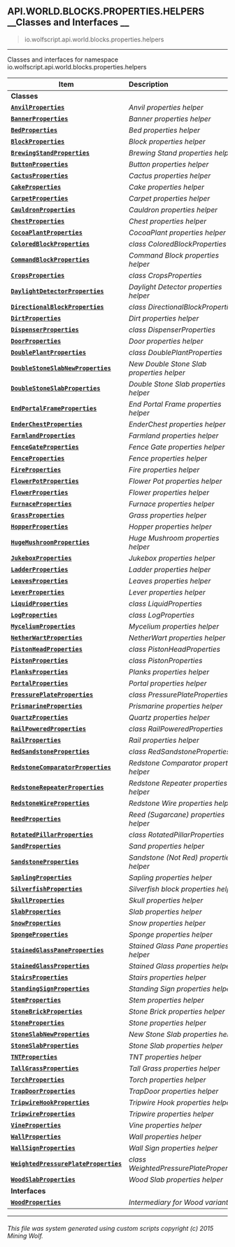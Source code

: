 ## API.WORLD.BLOCKS.PROPERTIES.HELPERS __Classes and Interfaces __

>io.wolfscript.api.world.blocks.properties.helpers

---

Classes and interfaces for namespace io.wolfscript.api.world.blocks.properties.helpers

Item | Description   
--- | :--- 
__Classes__|
__[`AnvilProperties`](AnvilProperties.md)__ | _Anvil properties helper_ 
__[`BannerProperties`](BannerProperties.md)__ | _Banner properties helper_ 
__[`BedProperties`](BedProperties.md)__ | _Bed properties helper_ 
__[`BlockProperties`](BlockProperties.md)__ | _Block properties helper_ 
__[`BrewingStandProperties`](BrewingStandProperties.md)__ | _Brewing Stand properties helper_ 
__[`ButtonProperties`](ButtonProperties.md)__ | _Button properties helper_ 
__[`CactusProperties`](CactusProperties.md)__ | _Cactus properties helper_ 
__[`CakeProperties`](CakeProperties.md)__ | _Cake properties helper_ 
__[`CarpetProperties`](CarpetProperties.md)__ | _Carpet properties helper_ 
__[`CauldronProperties`](CauldronProperties.md)__ | _Cauldron properties helper_ 
__[`ChestProperties`](ChestProperties.md)__ | _Chest properties helper_ 
__[`CocoaPlantProperties`](CocoaPlantProperties.md)__ | _CocoaPlant properties helper_ 
__[`ColoredBlockProperties`](ColoredBlockProperties.md)__ | _class ColoredBlockProperties_ 
__[`CommandBlockProperties`](CommandBlockProperties.md)__ | _Command Block properties helper_ 
__[`CropsProperties`](CropsProperties.md)__ | _class CropsProperties_ 
__[`DaylightDetectorProperties`](DaylightDetectorProperties.md)__ | _Daylight Detector properties helper_ 
__[`DirectionalBlockProperties`](DirectionalBlockProperties.md)__ | _class DirectionalBlockProperties_ 
__[`DirtProperties`](DirtProperties.md)__ | _Dirt properties helper_ 
__[`DispenserProperties`](DispenserProperties.md)__ | _class DispenserProperties_ 
__[`DoorProperties`](DoorProperties.md)__ | _Door properties helper_ 
__[`DoublePlantProperties`](DoublePlantProperties.md)__ | _class DoublePlantProperties_ 
__[`DoubleStoneSlabNewProperties`](DoubleStoneSlabNewProperties.md)__ | _New Double Stone Slab properties helper_ 
__[`DoubleStoneSlabProperties`](DoubleStoneSlabProperties.md)__ | _Double Stone Slab properties helper_ 
__[`EndPortalFrameProperties`](EndPortalFrameProperties.md)__ | _End Portal Frame properties helper_ 
__[`EnderChestProperties`](EnderChestProperties.md)__ | _EnderChest properties helper_ 
__[`FarmlandProperties`](FarmlandProperties.md)__ | _Farmland properties helper_ 
__[`FenceGateProperties`](FenceGateProperties.md)__ | _Fence Gate properties helper_ 
__[`FenceProperties`](FenceProperties.md)__ | _Fence properties helper_ 
__[`FireProperties`](FireProperties.md)__ | _Fire properties helper_ 
__[`FlowerPotProperties`](FlowerPotProperties.md)__ | _Flower Pot properties helper_ 
__[`FlowerProperties`](FlowerProperties.md)__ | _Flower properties helper_ 
__[`FurnaceProperties`](FurnaceProperties.md)__ | _Furnace properties helper_ 
__[`GrassProperties`](GrassProperties.md)__ | _Grass properties helper_ 
__[`HopperProperties`](HopperProperties.md)__ | _Hopper properties helper_ 
__[`HugeMushroomProperties`](HugeMushroomProperties.md)__ | _Huge Mushroom properties helper_ 
__[`JukeboxProperties`](JukeboxProperties.md)__ | _Jukebox properties helper_ 
__[`LadderProperties`](LadderProperties.md)__ | _Ladder properties helper_ 
__[`LeavesProperties`](LeavesProperties.md)__ | _Leaves properties helper_ 
__[`LeverProperties`](LeverProperties.md)__ | _Lever properties helper_ 
__[`LiquidProperties`](LiquidProperties.md)__ | _class LiquidProperties_ 
__[`LogProperties`](LogProperties.md)__ | _class LogProperties_ 
__[`MyceliumProperties`](MyceliumProperties.md)__ | _Mycelium properties helper_ 
__[`NetherWartProperties`](NetherWartProperties.md)__ | _NetherWart properties helper_ 
__[`PistonHeadProperties`](PistonHeadProperties.md)__ | _class PistonHeadProperties_ 
__[`PistonProperties`](PistonProperties.md)__ | _class PistonProperties_ 
__[`PlanksProperties`](PlanksProperties.md)__ | _Planks properties helper_ 
__[`PortalProperties`](PortalProperties.md)__ | _Portal properties helper_ 
__[`PressurePlateProperties`](PressurePlateProperties.md)__ | _class PressurePlateProperties_ 
__[`PrismarineProperties`](PrismarineProperties.md)__ | _Prismarine properties helper_ 
__[`QuartzProperties`](QuartzProperties.md)__ | _Quartz properties helper_ 
__[`RailPoweredProperties`](RailPoweredProperties.md)__ | _class RailPoweredProperties_ 
__[`RailProperties`](RailProperties.md)__ | _Rail properties helper_ 
__[`RedSandstoneProperties`](RedSandstoneProperties.md)__ | _class RedSandstoneProperties_ 
__[`RedstoneComparatorProperties`](RedstoneComparatorProperties.md)__ | _Redstone Comparator properties helper_ 
__[`RedstoneRepeaterProperties`](RedstoneRepeaterProperties.md)__ | _Redstone Repeater properties helper_ 
__[`RedstoneWireProperties`](RedstoneWireProperties.md)__ | _Redstone Wire properties helper_ 
__[`ReedProperties`](ReedProperties.md)__ | _Reed (Sugarcane) properties helper_ 
__[`RotatedPillarProperties`](RotatedPillarProperties.md)__ | _class RotatedPillarProperties_ 
__[`SandProperties`](SandProperties.md)__ | _Sand properties helper_ 
__[`SandstoneProperties`](SandstoneProperties.md)__ | _Sandstone (Not Red) properties helper_ 
__[`SaplingProperties`](SaplingProperties.md)__ | _Sapling properties helper_ 
__[`SilverfishProperties`](SilverfishProperties.md)__ | _Silverfish block properties helper_ 
__[`SkullProperties`](SkullProperties.md)__ | _Skull properties helper_ 
__[`SlabProperties`](SlabProperties.md)__ | _Slab properties helper_ 
__[`SnowProperties`](SnowProperties.md)__ | _Snow properties helper_ 
__[`SpongeProperties`](SpongeProperties.md)__ | _Sponge properties helper_ 
__[`StainedGlassPaneProperties`](StainedGlassPaneProperties.md)__ | _Stained Glass Pane properties helper_ 
__[`StainedGlassProperties`](StainedGlassProperties.md)__ | _Stained Glass properties helper_ 
__[`StairsProperties`](StairsProperties.md)__ | _Stairs properties helper_ 
__[`StandingSignProperties`](StandingSignProperties.md)__ | _Standing Sign properties helper_ 
__[`StemProperties`](StemProperties.md)__ | _Stem properties helper_ 
__[`StoneBrickProperties`](StoneBrickProperties.md)__ | _Stone Brick properties helper_ 
__[`StoneProperties`](StoneProperties.md)__ | _Stone properties helper_ 
__[`StoneSlabNewProperties`](StoneSlabNewProperties.md)__ | _New Stone Slab properties helper_ 
__[`StoneSlabProperties`](StoneSlabProperties.md)__ | _Stone Slab properties helper_ 
__[`TNTProperties`](TNTProperties.md)__ | _TNT properties helper_ 
__[`TallGrassProperties`](TallGrassProperties.md)__ | _Tall Grass properties helper_ 
__[`TorchProperties`](TorchProperties.md)__ | _Torch properties helper_ 
__[`TrapDoorProperties`](TrapDoorProperties.md)__ | _TrapDoor properties helper_ 
__[`TripwireHookProperties`](TripwireHookProperties.md)__ | _Tripwire Hook properties helper_ 
__[`TripwireProperties`](TripwireProperties.md)__ | _Tripwire properties helper_ 
__[`VineProperties`](VineProperties.md)__ | _Vine properties helper_ 
__[`WallProperties`](WallProperties.md)__ | _Wall properties helper_ 
__[`WallSignProperties`](WallSignProperties.md)__ | _Wall Sign properties helper_ 
__[`WeightedPressurePlateProperties`](WeightedPressurePlateProperties.md)__ | _class WeightedPressurePlateProperties_ 
__[`WoodSlabProperties`](WoodSlabProperties.md)__ | _Wood Slab properties helper_ 
__Interfaces__|
__[`WoodProperties`](WoodProperties.md)__ | _Intermediary for Wood variants_ 



---



###### This file was system generated using custom scripts copyright (c) 2015 Mining Wolf.
	


